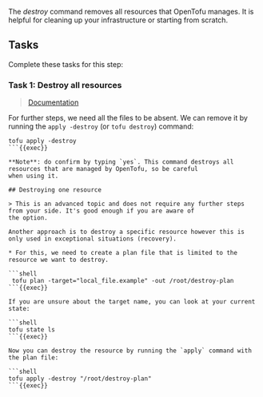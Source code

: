 The *destroy* command removes all resources that OpenTofu manages. It is helpful for cleaning up your infrastructure or
starting from scratch.

## Tasks

Complete these tasks for this step:

### Task 1: Destroy all resources

> [Documentation](https://opentofu.org/docs/cli/commands/destroy/)

For further steps, we need all the files to be absent. We can remove it by running the `apply -destroy` (or
`tofu destroy`) command:

```shell
tofu apply -destroy
```{{exec}}

**Note**: do confirm by typing `yes`. This command destroys all resources that are managed by OpenTofu, so be careful
when using it.

## Destroying one resource

> This is an advanced topic and does not require any further steps from your side. It's good enough if you are aware of
the option.

Another approach is to destroy a specific resource however this is only used in exceptional situations (recovery). 

* For this, we need to create a plan file that is limited to the resource we want to destroy. 

```shell
 tofu plan -target="local_file.example" -out /root/destroy-plan
```{{exec}}

If you are unsure about the target name, you can look at your current state:

```shell
tofu state ls
```{{exec}}

Now you can destroy the resource by running the `apply` command with the plan file:

```shell
tofu apply -destroy "/root/destroy-plan"
```{{exec}}
